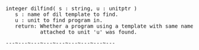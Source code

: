 <div class="mw-parser-output"><p><br />
<span id="bfdf"></span>
</p>
<pre>integer dilfind( s&#160;: string, u&#160;: unitptr )
   s&#160;: name of dil template to find.
   u&#160;: unit to find program in.
   return: Whether a program using a template with same name as in 's'
           attached to unit 'u' was found.
</pre>
<pre>---~---~---~---~---~---~---~---~---
</pre></div>